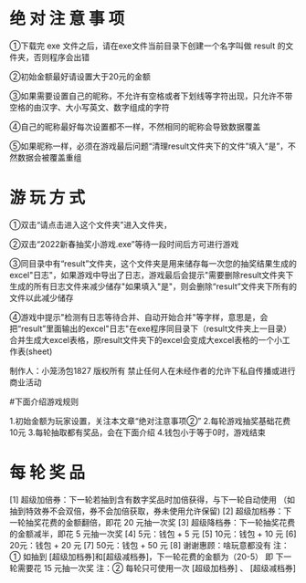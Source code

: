
# 绝 对 注 意 事 项 


①下载完 exe 文件之后，请在exe文件当前目录下创建一个名字叫做 result 的文件夹，否则程序会出错

②初始金额最好请设置大于20元的金额

③如果需要设置自己的昵称，不允许有空格或者下划线等字符出现，只允许不带空格的由汉字、大小写英文、数字组成的字符

④自己的昵称最好每次设置都不一样，不然相同的昵称会导致数据覆盖

⑤如果昵称一样，必须在游戏最后问题“清理result文件夹下的文件”填入“是”，不然数据会被覆盖重组


#  游  玩  方  式   

①双击“请点击进入这个文件夹”进入文件夹，

②双击“2022新春抽奖小游戏.exe”等待一段时间后方可进行游戏

③同目录中有“result”文件夹，这个文件夹是用来储存每一次您的抽奖结果生成的excel"日志"，如果游戏中导出了日志，游戏最后会提示"需要删除result文件夹下生成的所有日志文件来减少储存"如果填入"是"，则会删除“result”文件夹下所有的文件以此减少储存

④游戏中提示"检测有日志等待合并、自动开始合并"等字样，意思是，会把“result”里面输出的excel"日志"在exe程序同目录下（result文件夹上一目录）合并生成大excel表格，原result文件夹下的excel会变成大excel表格的一个小工作表(sheet)

制作人：小笼汤包1827
版权所有 禁止任何人在未经作者的允许下私自传播或进行商业活动


 #下面介绍游戏规则

1.初始金额为玩家设置，关注本文章“绝对注意事项②”
2.每轮游戏抽奖基础花费10元
3.每轮抽取都有奖品，会在下面介绍
4.钱包小于等于0时，游戏结束

 # 每 轮 奖 品

 [1] 超级加倍券：下一轮若抽到含有数字奖品时加倍获得，与下一轮自动使用
           （如抽到特效券不会双倍，券不会加倍获取，券未使用允许保留)
 [2] 超级加档券：下一轮抽奖花费的金额翻倍，即花 20 元抽一次奖
 [3] 超级降档券：下一轮抽奖花费的金额减半，即花  5 元抽一次奖
 [4] 5元：钱包 + 5 元
 [5] 10元：钱包 + 10 元
 [6] 20元：钱包 + 20 元
 [7] 50元：钱包 + 50 元
 [8] 谢谢惠顾：啥玩意都没有
  注：① 如抽到 [超级加档券]和[超级减档券]，下一轮花费的金额为（20-5）
       即 下一轮需要花 15 元抽一次奖
  注：② 每轮只可使用一次 [超级加档券] 、 [超级减档券]
